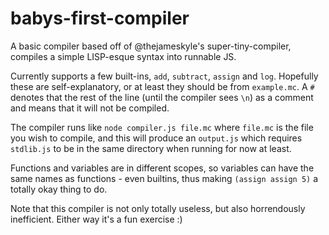 # babys-first-compiler

A basic compiler based off of @thejameskyle's super-tiny-compiler, compiles a simple LISP-esque syntax into runnable JS.

Currently supports a few built-ins, `add`, `subtract`, `assign` and `log`. Hopefully these are self-explanatory, or at least 
they should be from `example.mc`. A `#` denotes that the rest of the line (until the compiler sees `\n`) as a comment and 
means that it will not be compiled.

The compiler runs like `node compiler.js file.mc` where `file.mc` is the file you wish to compile, and this will produce an
`output.js` which requires `stdlib.js` to be in the same directory when running for now at least.

Functions and variables are in different scopes, so variables can have the same names as functions - even builtins,
thus making `(assign assign 5)` a totally okay thing to do.

Note that this compiler is not only totally useless, but also horrendously inefficient. Either way it's a fun exercise :)
